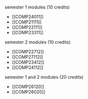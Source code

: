 
semester 1 modules (10 credits)
- [[COMP24011]]
- [[COMP21111]]
- [[COMP22111]]
- [[COMP23311]]

semester 2 modules (10 credits)
- [[COMP22712]]
- [[COMP27112]]
- [[COMP23412]]
- [[COMP24112]]

semester 1 and 2 modules (20 credits)
- [[COMP26120]]
- [[COMP26020]]

